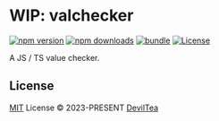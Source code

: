 # WIP: valchecker

[![npm version][npm-version-src]][npm-version-href]
[![npm downloads][npm-downloads-src]][npm-downloads-href]
[![bundle][bundle-src]][bundle-href]
[![License][license-src]][license-href]

A JS / TS value checker.

## License

[MIT](./LICENSE) License © 2023-PRESENT [DevilTea](https://github.com/DevilTea)

<!-- Badges -->

[npm-version-src]: https://img.shields.io/npm/v/valchecker?style=flat&colorA=080f12&colorB=1fa669
[npm-version-href]: https://npmjs.com/package/valchecker
[npm-downloads-src]: https://img.shields.io/npm/dm/valchecker?style=flat&colorA=080f12&colorB=1fa669
[npm-downloads-href]: https://npmjs.com/package/valchecker
[bundle-src]: https://img.shields.io/bundlephobia/minzip/valchecker?style=flat&colorA=080f12&colorB=1fa669&label=minzip
[bundle-href]: https://bundlephobia.com/result?p=valchecker
[license-src]: https://img.shields.io/github/license/DevilTea/valchecker.svg?style=flat&colorA=080f12&colorB=1fa669
[license-href]: https://github.com/DevilTea/valchecker/blob/main/LICENSE
